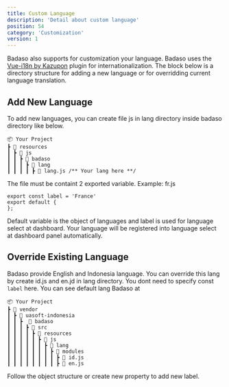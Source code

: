 ```yaml
---
title: Custom Language
description: 'Detail about custom language'
position: 54
category: 'Customization'
version: 1
---
```


Badaso also supports for customization your language. Badaso uses the [Vue-i18n by Kazupon](https://kazupon.github.io/vue-i18n/) plugin for internationalization. The block below is a directory structure for adding a new language or for overridding current language translation.

## Add New Language

To add new languages, you can create file js in lang directory inside badaso directory like below.
```
📦 Your Project
┣ 📂 resources
┃ ┣ 📂 js
┃ ┃ ┣ 📂 badaso
┃ ┃ ┃ ┣ 📂 lang
┃ ┃ ┃ ┃ ┣ 📜 lang.js /** Your lang here **/
```

The file must be containt 2 exported variable. Example: fr.js
```
export const label = 'France'
export default {
};

```

Default variable is the object of languages and label is used for language select at dashboard.
Your language will be registered into language select at dashboard panel automatically.

## Override Existing Language
Badaso provide English and Indonesia language. You can override this lang by create id.js and en.jd in lang directory. You dont need to specify const `label` here. 
You can see default lang Badaso at
```
📦 Your Project
┣ 📂 vendor
┃ ┣ 📂 uasoft-indonesia
┃ ┃ ┣  📂 badaso
┃ ┃ ┃ ┣ 📂 src
┃ ┃ ┃ ┃ ┣ 📂 resources
┃ ┃ ┃ ┃ ┃ ┣ 📂 js
┃ ┃ ┃ ┃ ┃ ┃ ┣ 📂 lang
┃ ┃ ┃ ┃ ┃ ┃ ┃ ┣ 📂 modules
┃ ┃ ┃ ┃ ┃ ┃ ┃ ┃ ┣ 📜 id.js
┃ ┃ ┃ ┃ ┃ ┃ ┃ ┃ ┣ 📜 en.js
```
Follow the object structure or create new property to add new label.